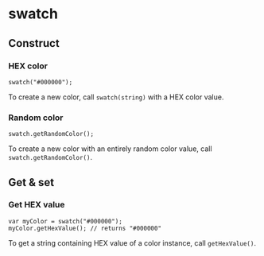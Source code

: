 # swatch

## Construct

### HEX color
```
swatch("#000000");
```

To create a new color, call `swatch(string)` with a HEX color value.

### Random color
```
swatch.getRandomColor();
```

To create a new color with an entirely random color value, call `swatch.getRandomColor()`.

## Get & set

### Get HEX value
```
var myColor = swatch("#000000");
myColor.getHexValue(); // returns "#000000"
```

To get a string containing HEX value of a color instance, call `getHexValue()`.